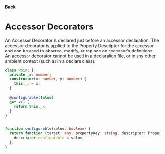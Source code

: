 #### [Back](./README.md)

# Accessor Decorators
An Accessor Decorator is declared just before an accessor declaration. The accessor decorator is applied to the Property Descriptor for the accessor and can be used to observe, modify, or replace an accessor’s definitions. An accessor decorator cannot be used in a declaration file, or in any other ambient context (such as in a declare class).

```typescript
class Point {
  private _x: number;
  constructor(x: number, y: number) {
    this._x = x;
  }
 
  @configurable(false)
  get x() {
    return this._x;
  } 
}


function configurable(value: boolean) {
  return function (target: any, propertyKey: string, descriptor: PropertyDescriptor) {
    descriptor.configurable = value;
  };
}
```
